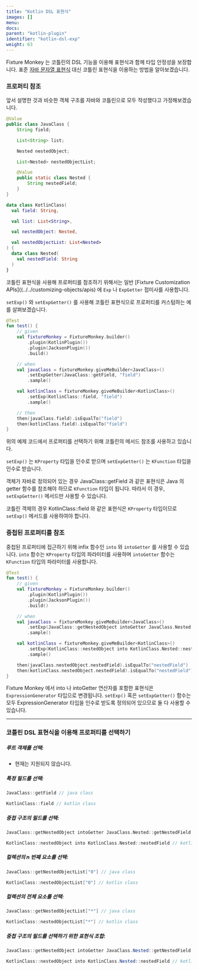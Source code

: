 ```yaml
---
title: "Kotlin DSL 표현식"
images: []
menu:
docs:
parent: "kotlin-plugin"
identifier: "kotlin-dsl-exp"
weight: 63
---
```


Fixture Monkey 는 코틀린의 DSL 기능을 이용해 표현식과 함께 타입 안정성을 보장합니다.
표준 [자바 문자열 표현식](../../../customizing-objects/expressions) 대신 코틀린 표현식을 이용하는 방법을 알아보겠습니다.

### 프로퍼티 참조

앞서 설명한 것과 비슷한 객체 구조를 자바와 코틀린으로 모두 작성했다고 가정해보겠습니다.

```java
@Value
public class JavaClass {
    String field;

    List<String> list;

    Nested nestedObject;

    List<Nested> nestedObjectList;

    @Value
    public static class Nested {
        String nestedField;
    }
}
```

```kotlin
data class KotlinClass(
  val field: String,

  val list: List<String>,

  val nestedObject: Nested,

  val nestedObjectList: List<Nested>
) {
  data class Nested(
    val nestedField: String
  )
}
```

코틀린 표현식을 사용해 프로퍼티를 참조하기 위해서는 일반 [Fixture Customization APIs]((../../customizing-objects/apis) 에 `Exp` 나 `ExpGetter` 접미사를 사용합니다.

`setExp()` 와 `setExpGetter()` 를 사용해 코틀린 표현식으로 프로퍼티를 커스텀하는 예를 살펴보겠습니다.

```kotlin
@Test
fun test() {
    // given
    val fixtureMonkey = FixtureMonkey.builder()
        .plugin(KotlinPlugin())
        .plugin(JacksonPlugin())
        .build()

    // when
    val javaClass = fixtureMonkey.giveMeBuilder<JavaClass>()
        .setExpGetter(JavaClass::getField, "field")
        .sample()

    val kotlinClass = fixtureMonkey.giveMeBuilder<KotlinClass>()
        .setExp(KotlinClass::field, "field")
        .sample()

    // then
    then(javaClass.field).isEqualTo("field")
    then(kotlinClass.field).isEqualTo("field")
}
```
위의 예제 코드에서 프로퍼티를 선택하기 위해 코틀린의 메서드 참조를 사용하고 있습니다.

`setExp()` 는 `KProperty` 타입을 인수로 받으며 `setExpGetter()` 는 `KFunction` 타입을 인수로 받습니다.

객체가 자바로 정의되어 있는 경우 JavaClass::getField 과 같은 표현식은 Java 의 getter 함수를 참조해야 하므로 `KFunction` 타입이 됩니다.
따라서 이 경우, `setExpGetter()` 메서드만 사용할 수 있습니다.

코틀린 객체의 경우 KotlinClass::field 와 같은 표현식은 `KProperty` 타입이므로 `setExp()` 메서드를 사용하여야 합니다.

### 중첩된 프로퍼티를 참조

중첩된 프로퍼티에 접근하기 위해 infix 함수인 `into` 와 `intoGetter` 를 사용할 수 있습니다.
`into` 함수는 `KProperty` 타입의 파라미터를 사용하며 `intoGetter` 함수는 `KFunction` 타입의 파라미터를 사용합니다.

```kotlin
@Test
fun test() {
    // given
    val fixtureMonkey = FixtureMonkey.builder()
        .plugin(KotlinPlugin())
        .plugin(JacksonPlugin())
        .build()

    // when
    val javaClass = fixtureMonkey.giveMeBuilder<JavaClass>()
        .setExp(JavaClass::getNestedObject intoGetter JavaClass.Nested::getNestedField, "nestedField")
        .sample()

    val kotlinClass = fixtureMonkey.giveMeBuilder<KotlinClass>()
        .setExp(KotlinClass::nestedObject into KotlinClass.Nested::nestedField, "nestedField")
        .sample()

    then(javaClass.nestedObject.nestedField).isEqualTo("nestedField")
    then(kotlinClass.nestedObject.nestedField).isEqualTo("nestedField")
}
```

Fixture Monkey 에서 into 나 intoGetter 연산자를 포함한 표현식은 `ExpressionGenerator` 타입으로 변경됩니다.
`setExp()` 혹은 `setExpGetter()` 함수는 모두 ExpressionGenerator 타입을 인수로 받도록 정의되어 있으므로 둘 다 사용할 수 있습니다.

------------

### 코틀린 DSL 표현식을 이용해 프로퍼티를 선택하기

##### 루트 객체를 선택:
- 현재는 지원되지 않습니다.

##### 특정 필드를 선택:
```kotlin
JavaClass::getField // java class

KotlinClass::field // kotlin class
```

##### 중첩 구조의 필드를 선택:
```kotlin
JavaClass::getNestedObject intoGetter JavaClass.Nested::getNestedField // java class

KotlinClass::nestedObject into KotlinClass.Nested::nestedField // kotlin class
```

##### 컬렉션의 n 번째 요소를 선택:
```kotlin
JavaClass::getNestedObjectList["0"] // java class

KotlinClass::nestedObjectList["0"] // kotlin class
```

##### 컬렉션의 전체 요소를 선택:
```kotlin
JavaClass::getNestedObjectList["*"] // java class

KotlinClass::nestedObjectList["*"] // kotlin class
```

##### 중첩 구조의 필드를 선택하기 위한 표현식 조합:
```java
JavaClass::getNestedObject intoGetter JavaClass.Nested::getNestedField // java class

KotlinClass::nestedObject into KotlinClass.Nested::nestedField // kotlin class
```
